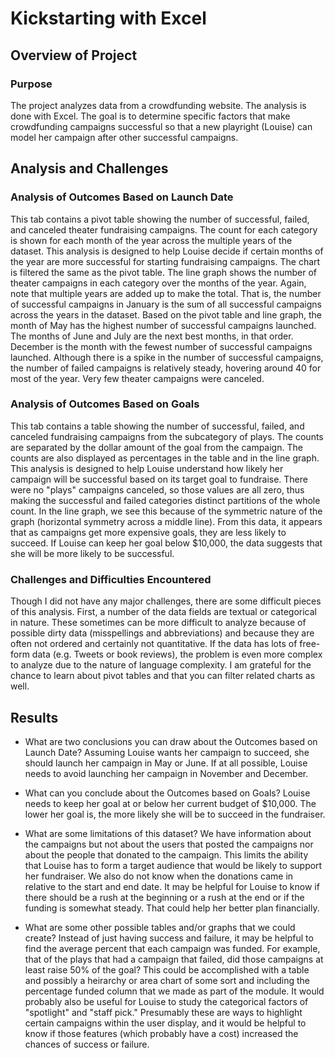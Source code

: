 # Kickstarting with Excel

## Overview of Project

### Purpose
The project analyzes data from a crowdfunding website. The analysis is done with Excel. The goal is to determine specific factors that make crowdfunding campaigns successful so that a new playright (Louise) can model her campaign after other successful campaigns.

## Analysis and Challenges

### Analysis of Outcomes Based on Launch Date
This tab contains a pivot table showing the number of successful, failed, and canceled theater fundraising campaigns. The count for each category is shown for each month of the year across the multiple years of the dataset. This analysis is designed to help Louise decide if certain months of the year are more successful for starting fundraising campaigns. 
The chart is filtered the same as the pivot table. The line graph shows the number of theater campaigns in each category over the months of the year. Again, note that multiple years are added up to make the total. That is, the number of successful campaigns in January is the sum of all successful campaigns across the years in the dataset.
Based on the pivot table and line graph, the month of May has the highest number of successful campaigns launched. The months of June and July are the next best months, in that order. December is the month with the fewest number of successful campaigns launched. Although there is a spike in the number of successful campaigns, the number of failed campaigns is relatively steady, hovering around 40 for most of the year. Very few theater campaigns were canceled.

### Analysis of Outcomes Based on Goals
This tab contains a table showing the number of successful, failed, and canceled fundraising campaigns from the subcategory of plays. The counts are separated by the dollar amount of the goal from the campaign. The counts are also displayed as percentages in the table and in the line graph. This analysis is designed to help Louise understand how likely her campaign will be successful based on its target goal to fundraise.
There were no "plays" campaigns canceled, so those values are all zero, thus making the successful and failed categories distinct partitions of the whole count. In the line graph, we see this because of the symmetric nature of the graph (horizontal symmetry across a middle line). 
From this data, it appears that as campaigns get more expensive goals, they are less likely to succeed. If Louise can keep her goal below $10,000, the data suggests that she will be more likely to be successful.


### Challenges and Difficulties Encountered
Though I did not have any major challenges, there are some difficult pieces of this analysis. First, a number of the data fields are textual or categorical in nature. These sometimes can be more difficult to analyze because of possible dirty data (misspellings and abbreviations) and because they are often not ordered and certainly not quantitative. If the data has lots of free-form data (e.g. Tweets or book reviews), the problem is even more complex to analyze due to the nature of language complexity.
I am grateful for the chance to learn about pivot tables and that you can filter related charts as well.


## Results

- What are two conclusions you can draw about the Outcomes based on Launch Date?
Assuming Louise wants her campaign to succeed, she should launch her campaign in May or June. If at all possible, Louise needs to avoid launching her campaign in November and December.

- What can you conclude about the Outcomes based on Goals?
Louise needs to keep her goal at or below her current budget of $10,000. The lower her goal is, the more likely she will be to succeed in the fundraiser.

- What are some limitations of this dataset?
We have information about the campaigns but not about the users that posted the campaigns nor about the people that donated to the campaign. This limits the ability that Louise has to form a target audience that would be likely to support her fundraiser. We also do not know when the donations came in relative to the start and end date. It may be helpful for Louise to know if there should be a rush at the beginning or a rush at the end or if the funding is somewhat steady. That could help her better plan financially.

- What are some other possible tables and/or graphs that we could create?
Instead of just having success and failure, it may be helpful to find the average percent that each campaign was funded. For example, that of the plays that had a campaign that failed, did those campaigns at least raise 50% of the goal?  This could be accomplished with a table and possibly a heirarchy or area chart of some sort and including the percentage funded column that we made as part of the module. 
It would probably also be useful for Louise to study the categorical factors of "spotlight" and "staff pick."  Presumably these are ways to highlight certain campaigns within the user display, and it would be helpful to know if those features (which probably have a cost) increased the chances of success or failure.



